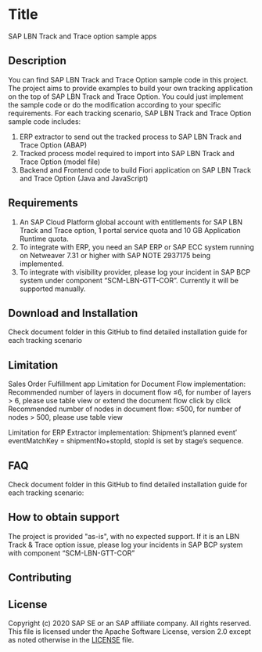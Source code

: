 # Title
SAP LBN Track and Trace option sample apps

## Description
You can find SAP LBN Track and Trace Option sample code in this project. The project aims to provide examples to build your own tracking application on the top of SAP LBN Track and Trace Option. You could just implement the sample code or do the modification according to your specific requirements. For each tracking scenario, SAP LBN Track and Trace Option sample code includes:
1.	ERP extractor to send out the tracked process to SAP LBN Track and Trace Option (ABAP)
2.	Tracked process model required to import into SAP LBN Track and Trace Option (model file)
3.	Backend and Frontend code to build Fiori application on SAP LBN Track and Trace Option (Java and JavaScript)

## Requirements
1.	An SAP Cloud Platform global account with entitlements for SAP LBN Track and Trace option, 1 portal service quota and 10 GB Application Runtime quota.
2.	To integrate with ERP, you need an SAP ERP or SAP ECC system running on Netweaver 7.31 or higher with SAP NOTE 2937175 being implemented. 
3.	To integrate with visibility provider, please log your incident in SAP BCP system under component “SCM-LBN-GTT-COR”. Currently it will be supported manually.

## Download and Installation
Check document folder in this GitHub to find detailed installation guide for each tracking scenario


## Limitation
Sales Order Fulfillment app
Limitation for Document Flow implementation:
Recommended number of layers in document flow ≤6, for number of layers > 6, please use table view or extend the document flow click by click
Recommended number of nodes in document flow: ≤500, for number of nodes > 500, please use table view

Limitation for ERP Extractor implementation:
Shipment’s planned event’ eventMatchKey = shipmentNo+stopId, stopId is set by stage’s sequence.

## FAQ
Check document folder in this GitHub to find detailed installation guide for each tracking scenario:

## How to obtain support
The project is provided "as-is", with no expected support.
If it is an LBN Track & Trace option issue, please log your incidents in SAP BCP system with component “SCM-LBN-GTT-COR”

## Contributing     

## License
Copyright (c) 2020 SAP SE or an SAP affiliate company. All rights reserved. This file is licensed under the Apache Software License, version 2.0 except as noted otherwise in the [LICENSE](LICENSE) file.   
